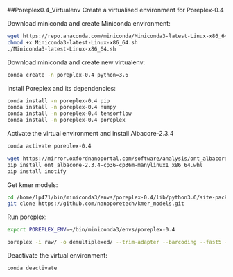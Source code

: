 ##Poreplex0.4_Virtualenv
Create a virtualised environment for Poreplex-0.4

Download miniconda and create Miniconda environment:
```bash
wget https://repo.anaconda.com/miniconda/Miniconda3-latest-Linux-x86_64.sh
chmod +x Miniconda3-latest-Linux-x86_64.sh
./Miniconda3-latest-Linux-x86_64.sh
```

Download miniconda and create new virtualenv:
```bash
conda create -n poreplex-0.4 python=3.6
```

Install Poreplex and its dependencies:
```bash
conda install -n poreplex-0.4 pip
conda install -n poreplex-0.4 numpy
conda install -n poreplex-0.4 tensorflow
conda install -n poreplex-0.4 poreplex
```

Activate the virtual environment and install Albacore-2.3.4
```bash
conda activate poreplex-0.4

wget https://mirror.oxfordnanoportal.com/software/analysis/ont_albacore-2.3.4-cp36-cp36m-manylinux1_x86_64.whl
pip install ont_albacore-2.3.4-cp36-cp36m-manylinux1_x86_64.whl
pip install inotify
```

Get kmer models:
```bash
cd /home/lp471/bin/miniconda3/envs/poreplex-0.4/lib/python3.6/site-packages/poreplex/
git clone https://github.com/nanoporetech/kmer_models.git
```
Run poreplex:
```bash
export POREPLEX_ENV=~/bin/miniconda3/envs/poreplex-0.4

poreplex -i raw/ -o demultiplexed/ --trim-adapter --barcoding --fast5 --basecall --parallel 14 --align $POREPLEX_ENV/minimap2_indexes/Homo_sapiens.GRCh38.90.mmidx --dashboard --contig-aliases $POREPLEX_ENV/minimap2_indexes/contigs_db.txt --live
```
Deactivate the virtual environment:
```bash
conda deactivate
```
